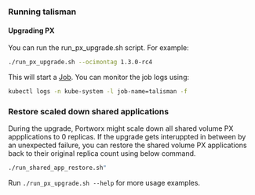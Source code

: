 ### Running talisman

#### Upgrading PX

You can run the run_px_upgrade.sh script. For example:

```bash
./run_px_upgrade.sh --ocimontag 1.3.0-rc4
```

This will start a [Job](https://kubernetes.io/docs/concepts/workloads/controllers/jobs-run-to-completion/). You can monitor the job logs using:

```bash
kubectl logs -n kube-system -l job-name=talisman -f
```

### Restore scaled down shared applications

During the upgrade, Portworx might scale down all shared volume PX appplications to 0 replicas.
If the upgrade gets interuppted in between by an unexpected failure, you can restore the shared volume PX applications back to their original replica count using below command.

```bash
./run_shared_app_restore.sh"
```

Run `./run_px_upgrade.sh --help` for more usage examples.

